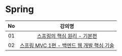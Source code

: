 # Spring

| No | 강의명 |
| :---: | :---: |
| 01 | [스프링의 핵심 원리 - 기본편](https://github.com/happysun7080/Spring/tree/main/Lecture01)|
| 02 | [스프링 MVC 1편 - 백엔드 웹 개발 핵심 기술](https://www.inflearn.com/course/%EC%8A%A4%ED%94%84%EB%A7%81-mvc-1/dashboard)
